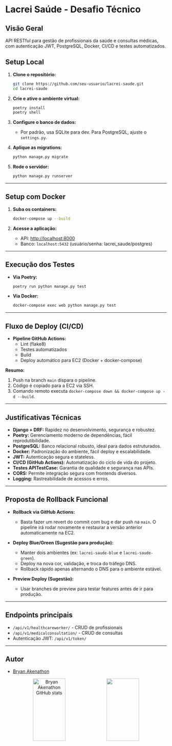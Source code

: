 # Lacrei Saúde - Desafio Técnico

## Visão Geral

API RESTful para gestão de profissionais da saúde e consultas médicas, com autenticação JWT, PostgreSQL, Docker, CI/CD e testes automatizados.

##  Setup Local

1. **Clone o repositório:**
   ```bash
   git clone https://github.com/seu-usuario/lacrei-saude.git
   cd lacrei-saude
   ```

2. **Crie e ative o ambiente virtual:**
   ```bash
   poetry install
   poetry shell
   ```

3. **Configure o banco de dados:**
   - Por padrão, usa SQLite para dev. Para PostgreSQL, ajuste o `settings.py`.

4. **Aplique as migrations:**
   ```bash
   python manage.py migrate
   ```

5. **Rode o servidor:**
   ```bash
   python manage.py runserver
   ```

---

##  Setup com Docker

1. **Suba os containers:**
   ```bash
   docker-compose up --build
   ```

2. **Acesse a aplicação:**
   - API: [http://localhost:8000](http://localhost:8000)
   - Banco: `localhost:5432` (usuário/senha: lacrei_saude/postgres)

---

##  Execução dos Testes

- **Via Poetry:**
  ```bash
  poetry run python manage.py test
  ```
- **Via Docker:**
  ```bash
  docker-compose exec web python manage.py test
  ```

---

##  Fluxo de Deploy (CI/CD)

- **Pipeline GitHub Actions:**
  - Lint (flake8)
  - Testes automatizados
  - Build
  - Deploy automático para EC2 (Docker + docker-compose)

**Resumo:**
1. Push na branch `main` dispara o pipeline.
2. Código é copiado para a EC2 via SSH.
3. Comando remoto executa `docker-compose down && docker-compose up -d --build`.

---

##  Justificativas Técnicas

- **Django + DRF:** Rapidez no desenvolvimento, segurança e robustez.
- **Poetry:** Gerenciamento moderno de dependências, fácil reprodutibilidade.
- **PostgreSQL:** Banco relacional robusto, ideal para dados estruturados.
- **Docker:** Padronização do ambiente, fácil deploy e escalabilidade.
- **JWT:** Autenticação segura e stateless.
- **CI/CD (GitHub Actions):** Automatização do ciclo de vida do projeto.
- **Testes APITestCase:** Garantia de qualidade e segurança nas APIs.
- **CORS:** Permite integração segura com frontends diversos.
- **Logging:** Rastreabilidade de acessos e erros.


---


##  Proposta de Rollback Funcional

- **Rollback via GitHub Actions:**
  - Basta fazer um revert do commit com bug e dar push na `main`. O pipeline irá rodar novamente e restaurar a versão anterior automaticamente na EC2.

- **Deploy Blue/Green (Sugestão para produção):**
  - Manter dois ambientes (ex: `lacrei-saude-blue` e `lacrei-saude-green`).
  - Deploy na nova cor, validação, e troca do tráfego DNS.
  - Rollback rápido apenas alternando o DNS para o ambiente estável.

- **Preview Deploy (Sugestão):**
  - Usar branches de preview para testar features antes de ir para produção.


---


##  Endpoints principais

- `/api/v1/healthcareworker/` - CRUD de profissionais
- `/api/v1/medicalconsultation/` - CRUD de consultas
- Autenticação JWT: `/api/v1/token/`


---


##  Autor

- [Bryan Akenathon](https://github.com/akeenathon)

<div align="center">  
  <img width="45%" height="195px" src="https://github-readme-stats.vercel.app/api?username=akeenathon&show_icons=true&count_private=true&hide_border=true&title&theme=github_dark_icons=true&bg_color=00000000" alt="Bryan Akenathon GitHub stats" /> 
  <img width="45%" height="195px" src="https://github-readme-stats.vercel.app/api/top-langs/?username=akeenathon&layout=compact&hide_border=true&title&theme=github_dark_icons=true&bg_color=00000000" />
</div>
